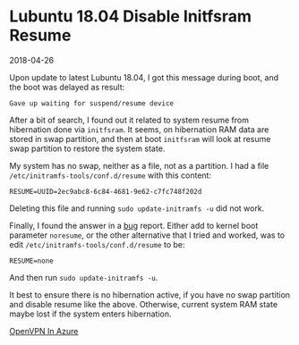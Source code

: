 # Lubuntu 18.04 Disable Initfsram Resume

2018-04-26

Upon update to latest Lubuntu 18.04, I got this message during boot, and the boot was delayed as result:

```
Gave up waiting for suspend/resume device
```

After a bit of search, I found out it related to system resume from hibernation done via `initfsram`. It seems, on hibernation RAM data are stored in swap partition, and then at boot `initfsram` will look at resume swap partition to restore the system state.

My system has no swap, neither as a file, not as a partition. I had a file `/etc/initramfs-tools/conf.d/resume` with this content:

```
RESUME=UUID=2ec9abc8-6c84-4681-9e62-c7fc748f202d
```

Deleting this file and running `sudo update-initramfs -u` did not work. 

Finally, I found the answer in a [bug](http://linux.debian.kernel.narkive.com/LUCVVdER/bug-860543-initramfs-tools-boot-delayed-by-30sec-waiting-for-suspend-resume-device) report. Either add to kernel boot parameter `noresume`, or the other alternative that I tried and worked, was to edit `/etc/initramfs-tools/conf.d/resume` to be:

```
RESUME=none
```

And then run `sudo update-initramfs -u`. 

It best to ensure there is no hibernation active, if you have no swap partition and disable resume like the above. Otherwise, current system RAM state maybe lost if the system enters hibernation.

<ins class='nfooter'><a rel='next' id='fnext' href='#blog/2018/2018-04-25-OpenVPN-In-Azure.md'>OpenVPN In Azure</a></ins>
